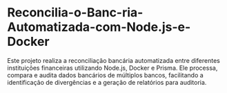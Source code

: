 # Reconcilia-o-Banc-ria-Automatizada-com-Node.js-e-Docker
Este projeto realiza a reconciliação bancária automatizada entre diferentes instituições financeiras utilizando Node.js, Docker e Prisma. Ele processa, compara e audita dados bancários de múltiplos bancos, facilitando a identificação de divergências e a geração de relatórios para auditoria.

